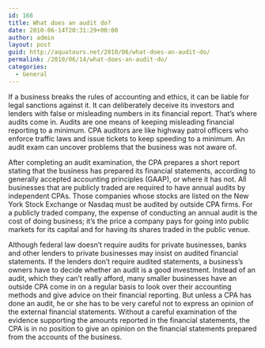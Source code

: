 ```yaml
---
id: 166
title: What does an audit do?
date: 2010-06-14T20:31:29+00:00
author: admin
layout: post
guid: http://aquatours.net/2010/06/what-does-an-audit-do/
permalink: /2010/06/14/what-does-an-audit-do/
categories:
  - General
---
```

If a business breaks the rules of accounting and ethics, it can be liable for legal sanctions against it. It can deliberately deceive its investors and lenders with false or misleading numbers in its financial report. That&#8217;s where audits come in. Audits are one means of keeping misleading financial reporting to a minimum. CPA auditors are like highway patrol officers who enforce traffic laws and issue tickets to keep speeding to a minimum. An audit exam can uncover problems that the business was not aware of.

After completing an audit examination, the CPA prepares a short report stating that the business has prepared its financial statements, according to generally accepted accounting principles (GAAP), or where it has not. All businesses that are publicly traded are required to have annual audits by independent CPAs. Those companies whose stocks are listed on the New York Stock Exchange or Nasdaq must be audited by outside CPA firms. For a publicly traded company, the expense of conducting an annual audit is the cost of doing business; it&#8217;s the price a company pays for going into public markets for its capital and for having its shares traded in the public venue. 

Although federal law doesn&#8217;t require audits for private businesses, banks and other lenders to private businesses may insist on audited financial statements. If the lenders don&#8217;t require audited statements, a business&#8217;s owners have to decide whether an audit is a good investment. Instead of an audit, which they can&#8217;t really afford, many smaller businesses have an outside CPA come in on a regular basis to look over their accounting methods and give advice on their financial reporting. But unless a CPA has done an audit, he or she has to be very careful not to express an opinion of the external financial statements. Without a careful examination of the evidence supporting the amounts reported in the financial statements, the CPA is in no position to give an opinion on the financial statements prepared from the accounts of the business.